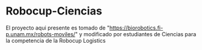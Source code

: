 # Robocup-Ciencias
El proyecto aqui presente es tomado de "https://biorobotics.fi-p.unam.mx/robots-moviles/" y modificado por estudiantes de Ciencias para la competencia de la Robocup Logistics

